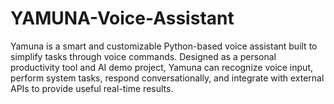 # YAMUNA-Voice-Assistant
Yamuna is a smart and customizable Python-based voice assistant built to simplify tasks through voice commands. Designed as a personal productivity tool and AI demo project, Yamuna can recognize voice input, perform system tasks, respond conversationally, and integrate with external APIs to provide useful real-time results.
